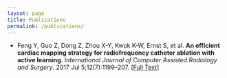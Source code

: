 ```yaml
---
layout: page
title: Publications
permalink: /publications/
---
```


* Feng Y, Guo Z, Dong Z, Zhou X-Y, Kwok K-W, Ernst S, et al. **An efficient cardiac mapping strategy for radiofrequency catheter ablation with active learning**. *International Journal of Computer Assisted Radiology and Surgery*. 2017 Jul 5;12(7):1199–207. [[Full Text](https://link.springer.com/article/10.1007%2Fs11548-017-1587-4)]
